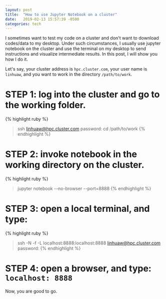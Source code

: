 ```yaml
---
layout: post
title:  "How to use Jupyter Notebook on a cluster"
date:   2019-02-13 15:57:39 -0500
categories: tech
---
```

<!-- You’ll find this post in your `_posts` directory. Go ahead and edit it and re-build the site to see your changes. You can rebuild the site in many different ways, but the most common way is to run `jekyll serve`, which launches a web server and auto-regenerates your site when a file is updated.

To add new posts, simply add a file in the `_posts` directory that follows the convention `YYYY-MM-DD-name-of-post.ext` and includes the necessary front matter. Take a look at the source for this post to get an idea about how it works.

Jekyll also offers powerful support for code snippets:

{% highlight ruby %}
def print_hi(name)
  puts "Hi, #{name}"
end
print_hi('Tom')
#=> prints 'Hi, Tom' to STDOUT.
{% endhighlight %}

Check out the [Jekyll docs][jekyll-docs] for more info on how to get the most out of Jekyll. File all bugs/feature requests at [Jekyll’s GitHub repo][jekyll-gh]. If you have questions, you can ask them on [Jekyll Talk][jekyll-talk].

[jekyll-docs]: https://jekyllrb.com/docs/home
[jekyll-gh]:   https://github.com/jekyll/jekyll
[jekyll-talk]: https://talk.jekyllrb.com/ -->

I sometimes want to test my code on a cluster and don't want to download codes/data to my desktop. Under such circumstances, I usually use jupyter notebook on the cluster and use the terminal on my desktop to send instructions and visualize intermediate results. In this post, I will show you how I do it.

Let's say, your cluster address is `hpc.cluster.com`, your user name is `linhuaw`, and you want to work in the directory `/path/to/work`.

# STEP 1: log into the cluster and go to the working folder.
{% highlight ruby %}
> ssh linhuaw@hpc.cluster.com
> password:
> cd /path/to/work
{% endhighlight %}

# STEP 2: invoke notebook in the working directory on the cluster.
{% highlight ruby %}
> jupyter notebook --no-browser --port=8888
{% endhighlight %}

# STEP 3: open a local terminal, and type: 
{% highlight ruby %}
> ssh -N -f -L localhost:8888:localhost:8888 linhuaw@hpc.cluster.com
> password: 
{% endhighlight %}

# STEP 4: open a browser, and type: `localhost: 8888`

Now, you are good to go.

